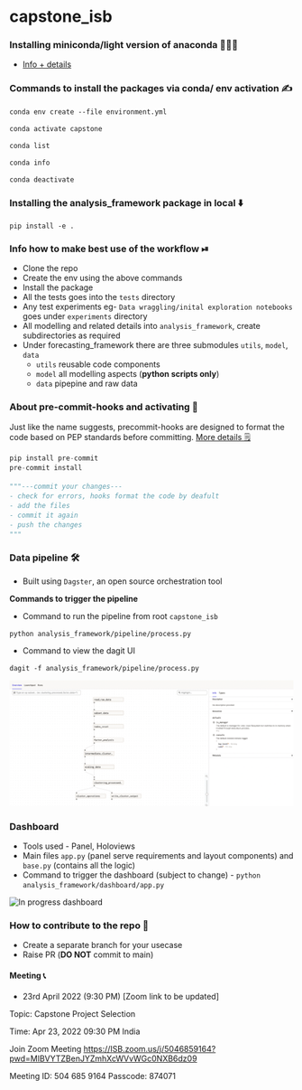 # capstone_isb


### Installing miniconda/light version of anaconda 💁🏽‍♀️
- [Info + details](https://docs.conda.io/en/latest/miniconda.html)

### Commands to install the packages via conda/ env activation ✍️
```shell
conda env create --file environment.yml
```
```shell
conda activate capstone
```
```shell
conda list
```
```shell
conda info
```
```shell
conda deactivate
```
### Installing the analysis_framework package in local ⬇️
```shell
pip install -e .
```

### Info how to make best use of the workflow ⏯
- Clone the repo
- Create the env using the above commands 
- Install the package 
- All the tests goes into the `tests` directory 
- Any test experiments eg- `Data wraggling/inital exploration notebooks` goes under `experiments` directory
- All modelling and related details into `analysis_framework`, create subdirectories as required 
- Under forecasting_framework there are three submodules `utils`, `model`, `data` 
  - `utils` reusable code components
  - `model` all modelling aspects (**python scripts only**)
  - `data` pipepine and raw data

### About pre-commit-hooks and activating 🔌
Just like the name suggests, precommit-hooks are designed to format the code based on PEP standards before committing. [More details 🗒](https://pre-commit.com/)
```python
pip install pre-commit
pre-commit install

"""---commit your changes---
- check for errors, hooks format the code by deafult
- add the files
- commit it again
- push the changes 
"""
```

### Data pipeline 🛠

- Built using `Dagster`, an open source orchestration tool 

**Commands to trigger the pipeline**
- Command to run the pipeline from root `capstone_isb`
```shell
python analysis_framework/pipeline/process.py
```
- Command to view the dagit UI
```shell
dagit -f analysis_framework/pipeline/process.py
```
![Dagit UI](/experiments/outputs/pipeline_dagit.png)

### Dashboard

- Tools used - Panel, Holoviews 
- Main files `app.py` (panel serve requirements and layout components) and `base.py` (contains all the logic)
- Command to trigger the dashboard (subject to change) - `python analysis_framework/dashboard/app.py`

![In progress dashboard](https://user-images.githubusercontent.com/17350312/181509554-583837fc-f3f0-40ea-8978-5b8d9ec22edb.png)


### How to contribute to the repo 🤔
- Create a separate branch for your usecase 
- Raise PR (**DO NOT** commit to main)


#### Meeting 📞
- 23rd April 2022 (9:30 PM) [Zoom link to be updated]

Topic: Capstone Project Selection

Time: Apr 23, 2022 09:30 PM India

Join Zoom Meeting
https://ISB.zoom.us/j/5046859164?pwd=MlBVYTZBenJYZmhXcWVvWGc0NXB6dz09

Meeting ID: 504 685 9164
Passcode: 874071
